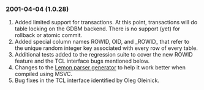 ### 2001\-04\-04 (1\.0\.28\)

1. Added limited support for transactions. At this point, transactions
 will do table locking on the GDBM backend. There is no support (yet)
 for rollback or atomic commit.
2. Added special column names ROWID, OID, and \_ROWID\_ that refer to the
 unique random integer key associated with every row of every table.
3. Additional tests added to the regression suite to cover the new ROWID
 feature and the TCL interface bugs mentioned below.
4. Changes to the [Lemon parser generator](lemon.html) to help it work better when
 compiled using MSVC.
5. Bug fixes in the TCL interface identified by Oleg Oleinick.




